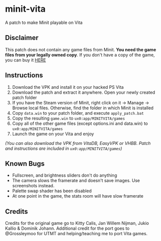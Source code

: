 # minit-vita
A patch to make Minit playable on Vita

###

## Disclaimer
This patch does not contain any game files from Minit. **You need the game files from your legally owned copy**.
If you don't have a copy of the game, you can buy it [HERE](https://store.steampowered.com/app/609490/Minit/)

## Instructions 
1. Download the VPK and install it on your hacked PS Vita
2. Download the patch and extract it anywhere. Open your newly created patch folder
3. If you have the Steam version of Minit, right click on it -> Manage -> Browse local files. Otherwise, find the folder in which Minit is installed
4. Copy `data.win` to your patch folder, and execute `apply_patch.bat`
5. Copy the resulting `game.win` to `ux0:app/MINITVITA/games`
6. Copy all of the other game files (except options.ini and data.win) to `ux0:app/MINITVITA/games`
7. Launch the game on your Vita and enjoy

_(You can also download the VPK from VitaDB, EasyVPK or VHBB. Patch and instructions are included in `ux0:app/MINITVITA/games`)_

## Known Bugs
* Fullscreen, and brightness sliders don't do anything
* The camera slows the framerate and doesn't save images. Use screenshots instead.
* Palette swap shader has been disabled
* At one point in the game, the stats room will have slow framerate

## Credits
Credits for the original game go to Kitty Calis, Jan Willem Nijman, Jukio Kallio & Dominik Johann.
Additional credit for the port goes to @Grossleymoo for UTMT and helping/teaching me to port Vita games.
